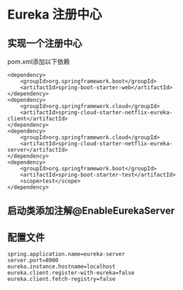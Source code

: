 # Eureka 注册中心
## 实现一个注册中心
pom.xml添加以下依赖

    <dependency>
        <groupId>org.springframework.boot</groupId>
        <artifactId>spring-boot-starter-web</artifactId>
    </dependency>
    <dependency>
        <groupId>org.springframework.cloud</groupId>
        <artifactId>spring-cloud-starter-netflix-eureka-client</artifactId>
    </dependency>
    <dependency>
        <groupId>org.springframework.cloud</groupId>
        <artifactId>spring-cloud-starter-netflix-eureka-server</artifactId>
    </dependency>
    <dependency>
        <groupId>org.springframework.boot</groupId>
        <artifactId>spring-boot-starter-test</artifactId>
        <scope>test</scope>
    </dependency>
        

## 启动类添加注解@EnableEurekaServer

## 配置文件

    spring.application.name=eureka-server
    server.port=8900
    eureka.instance.hostname=localhost
    eureka.client.register-with-eureka=false
    eureka.client.fetch-registry=false
